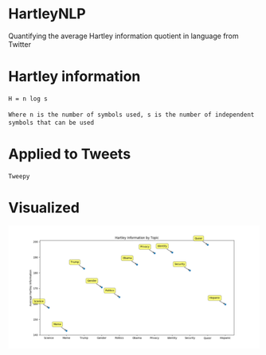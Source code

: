 # HartleyNLP
Quantifying the average Hartley information quotient in language from Twitter

# Hartley information
	H = n log s 

	Where n is the number of symbols used, s is the number of independent symbols that can be used

# Applied to Tweets 
	Tweepy 

# Visualized
<img src='Hartley_by_topic.png'></img>
